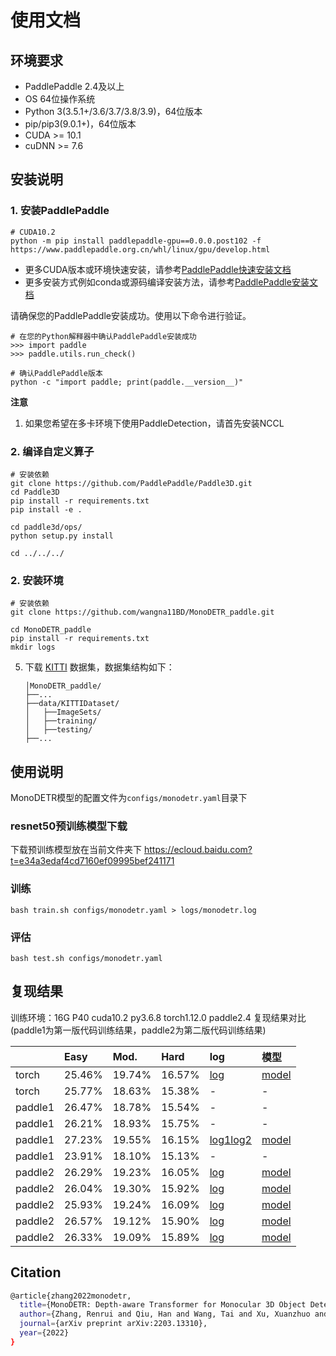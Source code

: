 # 使用文档

## 环境要求

- PaddlePaddle 2.4及以上
- OS 64位操作系统
- Python 3(3.5.1+/3.6/3.7/3.8/3.9)，64位版本
- pip/pip3(9.0.1+)，64位版本
- CUDA >= 10.1
- cuDNN >= 7.6

## 安装说明

### 1. 安装PaddlePaddle

```
# CUDA10.2
python -m pip install paddlepaddle-gpu==0.0.0.post102 -f https://www.paddlepaddle.org.cn/whl/linux/gpu/develop.html
```
- 更多CUDA版本或环境快速安装，请参考[PaddlePaddle快速安装文档](https://www.paddlepaddle.org.cn/install/quick)
- 更多安装方式例如conda或源码编译安装方法，请参考[PaddlePaddle安装文档](https://www.paddlepaddle.org.cn/documentation/docs/zh/install/index_cn.html)

请确保您的PaddlePaddle安装成功。使用以下命令进行验证。

```
# 在您的Python解释器中确认PaddlePaddle安装成功
>>> import paddle
>>> paddle.utils.run_check()

# 确认PaddlePaddle版本
python -c "import paddle; print(paddle.__version__)"
```
**注意**
1. 如果您希望在多卡环境下使用PaddleDetection，请首先安装NCCL

### 2. 编译自定义算子

```
# 安装依赖
git clone https://github.com/PaddlePaddle/Paddle3D.git
cd Paddle3D
pip install -r requirements.txt
pip install -e .

cd paddle3d/ops/
python setup.py install

cd ../../../

```
### 2. 安装环境

```
# 安装依赖
git clone https://github.com/wangna11BD/MonoDETR_paddle.git 

cd MonoDETR_paddle
pip install -r requirements.txt
mkdir logs
```
 
5. 下载 [KITTI](http://www.cvlibs.net/datasets/kitti/eval_object.php?obj_benchmark=3d) 数据集，数据集结构如下：
    ```
    │MonoDETR_paddle/
    ├──...
    ├──data/KITTIDataset/
    │   ├──ImageSets/
    │   ├──training/
    │   ├──testing/
    ├──...
    ```
    

## 使用说明

MonoDETR模型的配置文件为`configs/monodetr.yaml`目录下


### resnet50预训练模型下载
下载预训练模型放在当前文件夹下 https://ecloud.baidu.com?t=e34a3edaf4cd7160ef09995bef241171

### 训练
```
bash train.sh configs/monodetr.yaml > logs/monodetr.log
```

### 评估
```
bash test.sh configs/monodetr.yaml
```

## 复现结果
训练环境：16G P40 cuda10.2 py3.6.8 torch1.12.0  paddle2.4
复现结果对比 (paddle1为第一版代码训练结果，paddle2为第二版代码训练结果)

|     | Easy | Mod. | Hard | log | 模型 |
|:--------|:-------|:-------|:-------|:---------|:---------|
| torch | 25.46% | 19.74% | 16.57% | [log](https://ecloud.baidu.com?t=e34a3edaf4cd71600a5f16968f5d2ce5) | [model](https://ecloud.baidu.com?t=e34a3edaf4cd71606478a7f0c9938556) |
| torch | 25.77% | 18.63% | 15.38% | - | - |
| paddle1 | 26.47% | 18.78% | 15.54% | - | - |
| paddle1 | 26.21% | 18.93% | 15.75% | - | - |
| paddle1 | 27.23% | 19.55% | 16.15%  | [log1](https://ecloud.baidu.com?t=e34a3edaf4cd71603363e3c4b41b9030)[log2](https://ecloud.baidu.com?t=e34a3edaf4cd7160609db4377c89e094) | [model](https://ecloud.baidu.com?t=e34a3edaf4cd7160c5030a592c7d9c91) |
| paddle1 | 23.91% | 18.10% | 15.13%| - | - |
| paddle2 | 26.29% | 19.23% | 16.05%| [log](https://ecloud.baidu.com?t=3b42f5a910ca6e1726fd2930e97f6a18) | [model](https://ecloud.baidu.com?t=3b42f5a910ca6e1772b12d3587e614b9) |
| paddle2 | 26.04% | 19.30% | 15.92%| [log](https://ecloud.baidu.com?t=3b42f5a910ca6e171ca1fbed04b2fac1) | [model](https://ecloud.baidu.com?t=3b42f5a910ca6e17674fc3876d19a45d) |
| paddle2 | 25.93% | 19.24% | 16.09%| [log](https://ecloud.baidu.com?t=3b42f5a910ca6e17d1bd7140faa0d2d4) | [model](https://ecloud.baidu.com?t=3b42f5a910ca6e178683ee5e6995ad89) |
| paddle2 | 26.57% | 19.12% | 15.90%| [log](https://ecloud.baidu.com?t=3b42f5a910ca6e1783fc292da8d11b59) | [model](https://ecloud.baidu.com?t=3b42f5a910ca6e1784766cb8006e31d4) |
| paddle2 | 26.33% | 19.09% | 15.89%| [log](https://ecloud.baidu.com?t=3b42f5a910ca6e17f5359d682a22ae84) | [model](https://ecloud.baidu.com?t=3b42f5a910ca6e17ee18ead22df98741) |


## Citation
```bash
@article{zhang2022monodetr,
  title={MonoDETR: Depth-aware Transformer for Monocular 3D Object Detection},
  author={Zhang, Renrui and Qiu, Han and Wang, Tai and Xu, Xuanzhuo and Guo, Ziyu and Qiao, Yu and Gao, Peng and Li, Hongsheng},
  journal={arXiv preprint arXiv:2203.13310},
  year={2022}
}
```

